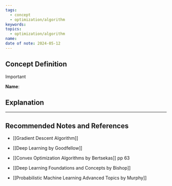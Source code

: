 ```yaml
---
tags:
  - concept
  - optimization/algorithm
keywords: 
topics:
  - optimization/algorithm
name: 
date of note: 2024-05-12
---
```


## Concept Definition

>[!important]
>**Name**: 



## Explanation





-----------
##  Recommended Notes and References

- [[Gradient Descent Algorithm]]


- [[Deep Learning by Goodfellow]]
- [[Convex Optimization Algorithms by Bertsekas]] pp 63
- [[Deep Learning Foundations and Concepts by Bishop]]
- [[Probabilistic Machine Learning Advanced Topics by Murphy]]